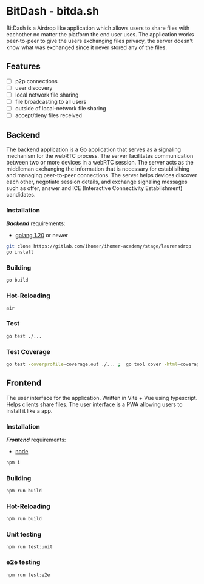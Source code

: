 # BitDash - bitda.sh 

BitDash is a Airdrop like application which allows users to share files with eachother no matter the platform the end user uses. The application works peer-to-peer to give the users exchanging files privacy, the server doesn't know what was exchanged since it never stored any of the files.

## Features
- [ ] p2p connections
- [ ] user discovery 
- [ ] local network file sharing
- [ ] file broadcasting to all users
- [ ] outside of local-network file sharing
- [ ] accept/deny files received 

## Backend
The backend application is a Go application that serves as a signaling mechanism for the webRTC process. The server facilitates communication between two or more devices in a webRTC session. The server acts as the middleman exchanging the information that is necessary for establisihing and managing peer-to-peer connections. The server helps devices discover each other, negotiate session details, and exchange signaling messages such as offer, answer and ICE (Interactive Connectivity Establishment) candidates.

### Installation
***Backend*** requirements:
- [golang 1.20](https://go.dev/doc/install)  or newer

```sh
git clone https://gitlab.com/ihomer/ihomer-academy/stage/laurensdrop
go install
```


### Building
```sh
go build
```
### Hot-Reloading 
```
air
```

### Test
```sh 
go test ./...
```

### Test Coverage
```sh
go test -coverprofile=coverage.out ./... ;  go tool cover -html=coverage.out
```

## Frontend
The user interface for the application. Written in Vite + Vue using typescript. Helps clients share files. The user interface is a PWA allowing users to install it like a app. 

### Installation
***Frontend*** requirements:
- [node](https://nodejs.org/en/download)

```sh
npm i
```

### Building
```sh
npm run build
```

### Hot-Reloading
```sh 
npm run build
```

### Unit testing 
```
npm run test:unit 
```
### e2e testing
```sh 
npm run test:e2e
```
